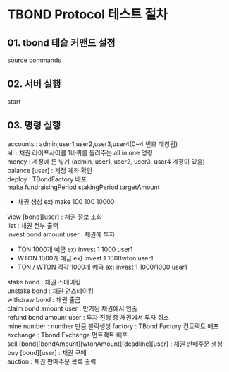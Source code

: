 # TBOND Protocol 테스트 절차

## 01. tbond 테슽 커맨드 설정

source commands

## 02. 서버 실행

start

## 03. 명령 실행

accounts : admin,user1,user2,user3,user4(0~4 번호 매칭됨)  
all : 채권 라이프사이클 1바퀴를 돌려주는 all in one 명령  
money : 계정에 돈 넣기 (admin, user1, user2, user3, user4 계정이 있음)  
balance [user] : 계정 계좌 확인  
deploy : TBondFactory 배포  
make fundraisingPeriod stakingPeriod targetAmount
- 채권 생성 ex) make 100 100 10000  

view [bond][user] : 채권 정보 조회  
list : 채권 전부 출력  
invest bond amount user : 채권에 투자
- TON 1000개 예금 ex) invest 1 1000 user1
- WTON 1000개 예금 ex) invest 1 1000wton user1
- TON / WTON 각각 1000개 예금 ex) invest 1 1000/1000 user1  

stake bond : 채권 스테이킹  
unstake bond : 채권 언스테이킹  
withdraw bond : 채권 출금  
claim bond amount user : 만기된 채권에서 인출  
refund bond amount user : 투자 진행 중 채권에서 투자 취소  
mine number : number 만큼 블럭생성
factory : TBond Factory 컨트랙트 배포  
exchange : Tbond Exchange 먼트랙트 배포  
sell [bond][bondAmount][wtonAmount][deadline][user] : 채권 판매주문 생성  
buy [bond][user] : 채권 구매  
auction : 채권 판매주문 목록 출력  
